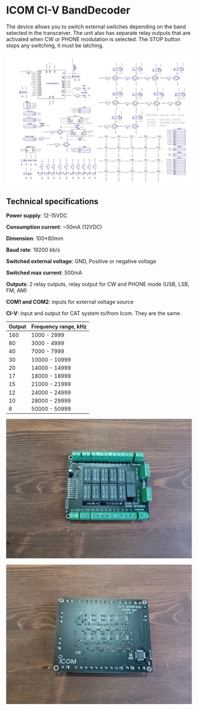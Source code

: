 # ICOM CI-V BandDecoder

The device allows you to switch external switches depending on the band selected in the transceiver. The unit also has separate relay outputs that are activated when CW or PHONE modulation is selected. The STOP button stops any switching, it must be latching.

![](DipTrace/Icom_BD_sch.jpg)

## Technical specifications

**Power supply**: 12-15VDC

**Consumption current**: ~50mA (12VDC)

**Dimension**: 100*80mm

**Baud rate**: 19200 kb/s

**Switched external voltage**: GND, Positive or negative voltage

**Switched max current**: 500mA

**Outputs**: 2 relay outputs, relay output for CW and PHONE mode (USB, LSB, FM, AM)

**COM1 and COM2**: inputs for external voltage source

**CI-V**: input and output for CAT system to/from Icom. They are the same.

| Output | Frequency range, kHz |
| ------ | -------------------- |
| 160    | 1000 - 2999          |
| 80     | 3000 - 4999          |
| 40     | 7000 - 7999          |
| 30     | 10000 - 10999        |
| 20     | 14000 - 14999        |
| 17     | 18000 - 18999        |
| 15     | 21000 - 21999        |
| 12     | 24000 - 24999        |
| 10     | 28000 - 29999        |
| 6      | 50000 - 50999        |

![](pics/1.jpg)

![](pics/2.jpg)

